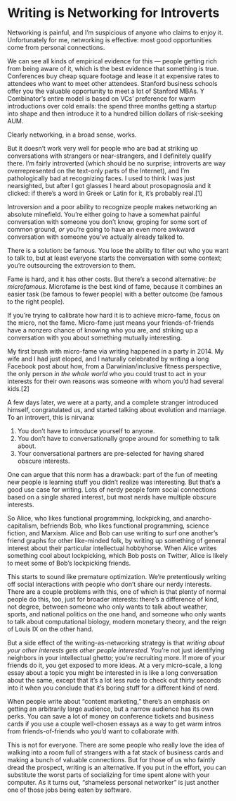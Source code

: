 # Writing is Networking for Introverts


Networking is painful, and I’m suspicious of anyone who claims to enjoy it. Unfortunately for me, networking is effective: most good opportunities come from personal connections.

We can see all kinds of empirical evidence for this — people getting rich from being aware of it, which is the best evidence that something is true. Conferences buy cheap square footage and lease it at expensive rates to attendees who want to meet other attendees. Stanford business schools offer you the valuable opportunity to meet a lot of Stanford MBAs. Y Combinator’s entire model is based on VCs’ preference for warm introductions over cold emails: the spend three months getting a startup into shape and then introduce it to a hundred billion dollars of risk-seeking AUM.

Clearly networking, in a broad sense, works.

But it doesn’t work very well for people who are bad at striking up conversations with strangers or near-strangers, and I definitely qualify there. I’m fairly introverted (which should be no surprise; introverts are way overrepresented on the text-only parts of the Internet), and I’m pathologically bad at recognizing faces. I used to think I was just nearsighted, but after I got glasses I heard about prosopagnosia and it clicked: if there’s a word in Greek or Latin for it, it’s probably real.\[1\]

Introversion and a poor ability to recognize people makes networking an absolute minefield. You’re either going to have a somewhat painful conversation with someone you don’t know, groping for some sort of common ground, _or_ you’re going to have an even more awkward conversation with someone you’ve actually already talked to.

There is a solution: be famous. You lose the ability to filter out who you want to talk to, but at least everyone starts the conversation with some context; you’re outsourcing the extroversion to them.

Fame is hard, and it has other costs. But there’s a second alternative: _be microfamous_. Microfame is the best kind of fame, because it combines an easier task (be famous to fewer people) with a better outcome (be famous to the right people).

If you’re trying to calibrate how hard it is to achieve micro-fame, focus on the micro, not the fame. Micro-fame just means your friends-of-friends have a nonzero chance of knowing who you are, and striking up a conversation with you about something mutually interesting.

My first brush with micro-fame via writing happened in a party in 2014. My wife and I had just eloped, and I naturally celebrated by writing a long Facebook post about how, from a Darwinian/inclusive fitness perspective, the only person _in the whole world_ who you could trust to act in your interests for their own reasons was someone with whom you’d had several kids.\[2\]

A few days later, we were at a party, and a complete stranger introduced himself, congratulated us, and started talking about evolution and marriage. To an introvert, this is nirvana:

1.  You don’t have to introduce yourself to anyone.
2.  You don’t have to conversationally grope around for something to talk about.
3.  Your conversational partners are pre-selected for having shared obscure interests.

One can argue that this norm has a drawback: part of the fun of meeting new people is learning stuff you didn’t realize was interesting. But that’s a good use case for writing. Lots of nerdy people form social connections based on a single shared interest, but most nerds have multiple obscure interests.

So Alice, who likes functional programming, lockpicking, and anarcho-capitalism, befriends Bob, who likes functional programming, science fiction, and Marxism. Alice and Bob can use writing to surf one another’s friend graphs for other like-minded folk, by writing up something of general interest about their particular intellectual hobbyhorse. When Alice writes something cool about lockpicking, which Bob posts on Twitter, Alice is likely to meet some of Bob’s lockpicking friends.

This starts to sound like premature optimization. We’re pretentiously writing off social interactions with people who don’t share our nerdy interests. There are a couple problems with this, one of which is that plenty of normal people do this, too, just for broader interests: there’s a difference of kind, not degree, between someone who only wants to talk about weather, sports, and national politics on the one hand, and someone who only wants to talk about computational biology, modern monetary theory, and the reign of Louis IX on the other hand.

But a side effect of the writing-as-networking strategy is that _writing about your other interests gets other people interested_. You’re not just identifying neighbors in your intellectual ghetto; you’re recruiting more. If more of your friends do it, you get exposed to more ideas. At a very micro-scale, a long essay about a topic you might be interested in is like a long conversation about the same, except that it’s a lot less rude to check out thirty seconds into it when you conclude that it’s boring stuff for a different kind of nerd.

When people write about “content marketing,” there’s an emphasis on getting an arbitrarily large audience, but a narrow audience has its own perks. You can save a lot of money on conference tickets and business cards if you use a couple well-chosen essays as a way to get warm intros from friends-of-friends who you’d want to collaborate with.

This is not for everyone. There are some people who really love the idea of walking into a room full of strangers with a fat stack of business cards and making a bunch of valuable connections. But for those of us who faintly dread the prospect, writing is an alternative. If you put in the effort, you can substitute the worst parts of socializing for time spent alone with your computer. As it turns out, “shameless personal networker” is just another one of those jobs being eaten by software.